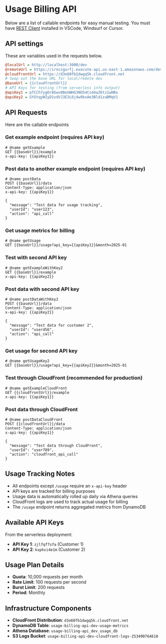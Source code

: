# Usage Billing API

Below are a list of callable endpoints for easy manual testing. You must have [REST Client](https://marketplace.visualstudio.com/items?itemName=humao.rest-client) installed in VSCode, Windsurf or Cursor.

## API settings

These are variables used in the requests below.

```ini
@localUrl = http://localhost:3000/dev
@remoteUrl = https://irnczgurfj.execute-api.us-east-1.amazonaws.com/dev
@cloudfrontUrl = https://d3o60fb1dwgq5k.cloudfront.net
# Swap out the base URL for local/remote dev
@baseUrl = {{cloudfrontUrl}}
# API Keys for testing (from serverless info output)
@apiKey1 = pfCCh7ygOr8Gwv8BoGWHG3NO54Csd4aZ6tz1wHBx
@apiKey2 = GYGtqyWIyD1vdVJ3E3L6j4w9kxAe3Bld1zaBMqV1
```

## API Requests

Here are the callable endpoints

### Get example endpoint (requires API key)

```http
# @name getExample
GET {{baseUrl}}/example
x-api-key: {{apiKey1}}
```

### Post data to another example endpoint (requires API key)

```http
# @name postData
POST {{baseUrl}}/data
Content-Type: application/json
x-api-key: {{apiKey1}}

{
  "message": "Test data for usage tracking",
  "userId": "user123",
  "action": "api_call"
}
```

### Get usage metrics for billing

```http
# @name getUsage
GET {{baseUrl}}/usage?api_key={{apiKey1}}&month=2025-01
```

### Test with second API key

```http
# @name getExampleWithKey2
GET {{baseUrl}}/example
x-api-key: {{apiKey2}}
```

### Post data with second API key

```http
# @name postDataWithKey2
POST {{baseUrl}}/data
Content-Type: application/json
x-api-key: {{apiKey2}}

{
  "message": "Test data for customer 2",
  "userId": "user456",
  "action": "api_call"
}
```

### Get usage for second API key

```http
# @name getUsageKey2
GET {{baseUrl}}/usage?api_key={{apiKey2}}&month=2025-01
```

### Test through CloudFront (recommended for production)

```http
# @name getExampleCloudFront
GET {{cloudfrontUrl}}/example
x-api-key: {{apiKey1}}
```

### Post data through CloudFront

```http
# @name postDataCloudFront
POST {{cloudfrontUrl}}/data
Content-Type: application/json
x-api-key: {{apiKey1}}

{
  "message": "Test data through CloudFront",
  "userId": "user789",
  "action": "cloudfront_api_call"
}
```

## Usage Tracking Notes

- All endpoints except `/usage` require an `x-api-key` header
- API keys are tracked for billing purposes
- Usage data is automatically rolled up daily via Athena queries
- CloudFront logs are used to track actual usage for billing
- The `/usage` endpoint returns aggregated metrics from DynamoDB

## Available API Keys

From the serverless deployment:
- **API Key 1**: `zjlfqf7sfa` (Customer 1)
- **API Key 2**: `kxpkvi4e1m` (Customer 2)

## Usage Plan Details

- **Quota**: 10,000 requests per month
- **Rate Limit**: 100 requests per second
- **Burst Limit**: 200 requests
- **Period**: Monthly

## Infrastructure Components

- **CloudFront Distribution**: `d3o60fb1dwgq5k.cloudfront.net`
- **DynamoDB Table**: `usage-billing-api-dev-usage-metrics`
- **Athena Database**: `usage-billing-api_dev_usage_db`
- **S3 Logs Bucket**: `usage-billing-api-dev-cloudfront-logs-253490764618`
